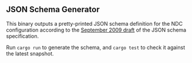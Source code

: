 ## JSON Schema Generator

This binary outputs a pretty-printed JSON schema definition for the NDC
configuration according to the [September 2009 draft](https://json-schema.org/specification-links#2019-09-formerly-known-as-draft-8)
of the JSON schema specification.

Run `cargo run` to generate the schema, and `cargo test` to check it against
the latest snapshot.
